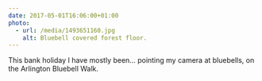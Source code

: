 ```yaml
---
date: 2017-05-01T16:06:00+01:00
photo:
  - url: /media/1493651160.jpg
    alt: Bluebell covered forest floor.
---
```

This bank holiday I have mostly been… pointing my camera at bluebells, on the Arlington Bluebell Walk.
